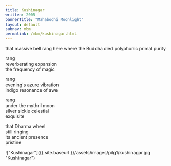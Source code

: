 ```yaml
---
title: Kushinagar
written: 2005
bannerTitle: "Mahabodhi Moonlight" 
layout: default
subnav: mbm
permalink: /mbm/kushinagar.html
---
```


<div class="poem">
that massive bell rang  
here where the Buddha died  
polyphonic primal purity  


rang  
reverberating expansion  
the frequency of magic


rang  
evening's azure vibration  
indigo resonance of awe


rang  
under the mythril moon  
silver sickle celestial  
exquisite


that Dharma wheel  
still ringing  
its ancient presence  
pristine
</div>

!["Kushinagar"]({{ site.baseurl }}/assets/images/pilg1/kushinagar.jpg "Kushinagar")

